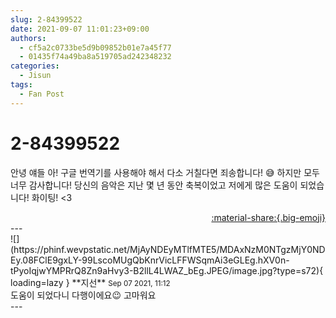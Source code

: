 ```yaml
---
slug: 2-84399522
date: 2021-09-07 11:01:23+09:00
authors:
  - cf5a2c0733be5d9b09852b01e7a45f77
  - 01435f74a49ba8a519705ad242348232
categories:
  - Jisun
tags:
  - Fan Post
---
```


# 2-84399522

<div class="post-container" markdown="1">
<div class="content-container md-sidebar__scrollwrap" markdown="1">

안녕 얘들 아! 구글 번역기를 사용해야 해서 다소 거칠다면 죄송합니다! 😅 하지만 모두 너무 감사합니다! 당신의 음악은 지난 몇 년 동안 축복이었고 저에게 많은 도움이 되었습니다! 화이팅! &lt;3 

</div>
</div>

<div style="text-align: right;" markdown="1">
<a href="https://weverse.io/fromis9/fanpost/2-84399522" style="text-align: right;">:material-share:{.big-emoji}</a>
</div>
---

<div class="comments-container md-sidebar__scrollwrap" markdown="1">
<div class="comment" markdown="1">
<div class='id-container' markdown="1">
![](https://phinf.wevpstatic.net/MjAyNDEyMTlfMTE5/MDAxNzM0NTgzMjY0NDEy.08FClE9gxLY-99LscoMUgQbKnrVicLFFWSqmAi3eGLEg.hXV0n-tPyoIqjwYMPRrQ8Zn9aHvy3-B2llL4LWAZ_bEg.JPEG/image.jpg?type=s72){ loading=lazy }
**<span class="artist">지선</span>** <small>Sep 07 2021, 11:12</small><br>
</div>
<div class='comment-body' markdown="1">
도움이 되었다니 다행이에요😉 고마워요
</div>
</div>
</div>
---
